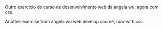 Outro exercicio do curso de desenvolvimento web da angela wu, agora com css.

Another exercise from angela wu web develop course, now with css.
